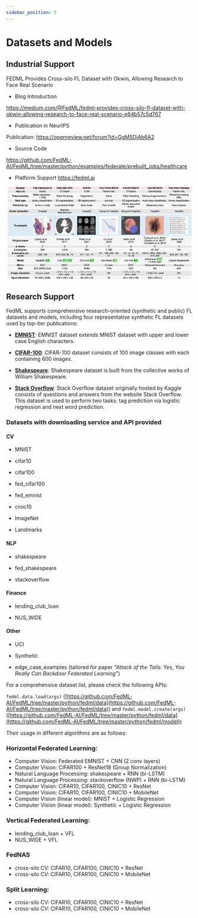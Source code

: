 ```yaml
---
sidebar_position: 5
---
```



# Datasets and Models

## Industrial Support

FEDML Provides Cross-silo FL Dataset with Okwin, Allowing Research to Face Real Scenario

- Blog Introduction

https://medium.com/@FedML/fedml-provides-cross-silo-fl-dataset-with-okwin-allowing-research-to-face-real-scenario-e64b57c5d767

- Publication in NeurIPS

Publication: https://openreview.net/forum?id=GgM5DiAb6A2

- Source Code

https://github.com/FedML-AI/FedML/tree/master/python/examples/federate/prebuilt_jobs/healthcare

- Platform Support
https://fedml.ai


![FEDML Provides Cross-silo FL Dataset with Okwin, Allowing Research to Face Real Scenario](./_static//image/owkin.png)


## Research Support

FedML supports comprehensive research-oriented (synthetic and public) FL datasets and models, including four representative synthetic FL datasets used by top-tier publications:

 - **[EMNIST](https://github.com/FedML-AI/FedML/tree/master/python/fedml/data/FederatedEMNIST)**:
EMNIST dataset extends MNIST dataset with upper and lower case English characters. 


- **[CIFAR-100](https://github.com/FedML-AI/FedML/tree/master/python/fedml/data/cifar100)**:
CIFAR-100 dataset consists of 100 image classes with each containing 600 images. 

- **[Shakespeare](https://github.com/FedML-AI/FedML/tree/master/python/fedml/data/fed_shakespeare)**:
Shakespeare dataset is built from the collective works of William Shakespeare. 

- **[Stack Overflow](https://github.com/FedML-AI/FedML/tree/master/python/fedml/data/stackoverflow)**:
Stack Overflow dataset originally hosted by Kaggle consists of questions and answers from the website Stack Overflow. This dataset is used to perform two tasks: tag prediction via logistic regression and next word prediction. 

### Datasets with downloading service and API provided

#### CV

- MNIST

- cifar10

- cifar100

- fed_cifar100

- fed_emnist

- cinic10

- ImageNet

- Landmarks

#### NLP

- shakespeare

- fed_shakespeare

- stackoverflow


#### Finance

- lending_club_loan

- NUS_WIDE

#### Other

- UCI

- Synthetic

- edge_case_examples (tailored for paper *"Attack of the Tails: Yes, You Really Can Backdoor Federated Learning"*)


For a comprehensive dataset list, please check the following APIs:

`fedml.data.load(args)` ([https://github.com/FedML-AI/FedML/tree/master/python/fedml/data](https://github.com/FedML-AI/FedML/tree/master/python/fedml/data)) and 
`fedml.model.create(args)` ([https://github.com/FedML-AI/FedML/tree/master/python/fedml/data](https://github.com/FedML-AI/FedML/tree/master/python/fedml/model))


Their usage in different algorithms are as follows:
### Horizontal Federated Learning:

- Computer Vision: Federated EMNIST + CNN (2 conv layers)
- Computer Vision: CIFAR100 + ResNet18 (Group Normalization)
- Natural Language Processing: shakespeare + RNN (bi-LSTM)
- Natural Language Processing: stackoverflow (NWP) + RNN (bi-LSTM)
- Computer Vision: CIFAR10, CIFAR100, CINIC10 + ResNet
- Computer Vision: CIFAR10, CIFAR100, CINIC10 + MobileNet
- Computer Vision (linear model): MNIST + Logistic Regression
- Computer Vision (linear model): Synthetic + Logistic Regression



### Vertical Federated Learning:
- lending_club_loan + VFL
- NUS_WIDE + VFL

### FedNAS
- cross-silo CV: CIFAR10, CIFAR100, CINIC10 + ResNet
- cross-silo CV: CIFAR10, CIFAR100, CINIC10 + MobileNet

### Split Learning:
- cross-silo CV: CIFAR10, CIFAR100, CINIC10 + ResNet
- cross-silo CV: CIFAR10, CIFAR100, CINIC10 + MobileNet
